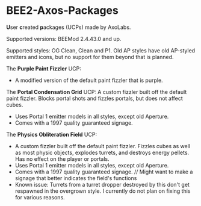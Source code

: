 # BEE2-Axos-Packages
**U**ser **c**reated **p**ackages (UCPs) made by AxoLabs.

Supported versions: BEEMod 2.4.43.0 and up.

Supported styles: OG Clean, Clean and P1. Old AP styles have old AP-styled emitters and icons, but no support for them beyond that is planned.


The **Purple Paint Fizzler** UCP: 
- A modified version of the default paint fizzler that is purple.

The **Portal Condensation Grid** UCP: 
A custom fizzler built off the default paint fizzler. Blocks portal shots and fizzles portals, but does not affect cubes. 
- Uses Portal 1 emitter models in all styles, except old Aperture. 
- Comes with a 1997 quality guaranteed signage.

The **Physics Obliteration Field** UCP: 
- A custom fizzler built off the default paint fizzler. Fizzles cubes as well as most physic objects, explodes turrets, and destroys energy pellets. Has no effect on the player or portals. 
- Uses Portal 1 emitter models in all styles, except old Aperture. 
- Comes with a 1997 quality guaranteed signage. // Might want to make a signage that better indicates the field's functions
- Known issue: Turrets from a turret dropper destroyed by this don't get respawned in the overgrown style. I currently do not plan on fixing this for various reasons.
